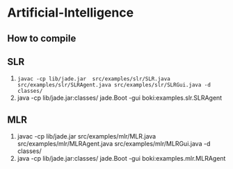 # Artificial-Intelligence

## How to compile ##

## SLR ##
1. ```javac -cp lib/jade.jar  src/examples/slr/SLR.java src/examples/slr/SLRAgent.java src/examples/slr/SLRGui.java -d classes/```
2. java -cp lib/jade.jar:classes/ jade.Boot -gui boki:examples.slr.SLRAgent

## MLR ##
1. javac -cp lib/jade.jar  src/examples/mlr/MLR.java src/examples/mlr/MLRAgent.java src/examples/mlr/MLRGui.java -d classes/
2. java -cp lib/jade.jar:classes/ jade.Boot -gui boki:examples.mlr.MLRAgent
